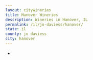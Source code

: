 ```yaml
---
layout: citywineries
title: Hanover Wineries
description: Wineries in Hanover, IL
permalink: /il/jo-daviess/hanover/
state: il
county: jo daviess
city: hanover
---
```

-
